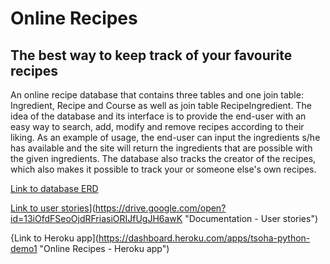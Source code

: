 # Online Recipes
## The best way to keep track of your favourite recipes

An online recipe database that contains three tables and one join table: Ingredient, Recipe and Course as well as join table RecipeIngredient. The idea of the database and its interface is to provide the end-user with an easy way to search, add, modify and remove recipes according to their liking. As an example of usage, the end-user can input the ingredients s/he has available and the site will return the ingredients that are possible with the given ingredients. The database also tracks the creator of the recipes, which also makes it possible to track your or someone else's own recipes.

[Link to database ERD](https://drive.google.com/open?id=1Ey5wzfgaTouMsKQO3mcsddd6m_lKUjZS "Database ERD")

[Link to user stories](documentation)](https://drive.google.com/open?id=13iOfdFSeoOjdRFriasiORIJfUgJH6awK "Documentation - User stories")

{Link to Heroku app](https://dashboard.heroku.com/apps/tsoha-python-demo1 "Online Recipes - Heroku app")
